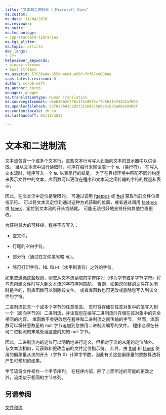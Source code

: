 ```yaml
---
title: "文本和二进制流 | Microsoft Docs"
ms.custom: 
ms.date: 11/04/2016
ms.reviewer: 
ms.suite: 
ms.technology:
- cpp-standard-libraries
ms.tgt_pltfrm: 
ms.topic: article
dev_langs:
- C++
helpviewer_keywords:
- binary streams
- text streams
ms.assetid: 57035e4a-955d-4e04-a560-fcf67ce68b4e
caps.latest.revision: 6
author: corob-msft
ms.author: corob
manager: ghogen
ms.translationtype: Human Translation
ms.sourcegitcommit: d6eb43b2e77b11f4c85f6cf7e563fe743d2a7093
ms.openlocfilehash: b3f0a7603c2d3732c693c509e310a5a00a99300f
ms.contentlocale: zh-cn
ms.lasthandoff: 05/18/2017

---
```

# <a name="text-and-binary-streams"></a>文本和二进制流
文本流包含一个或多个文本行，这些文本行可写入到面向文本的显示器中以供读取。 当从文本流中进行读取时，程序在每行末尾读取一个 `NL`（换行符）。 在写入文本流时，程序写入一个 `NL` 以表示行的结尾。 为了在目标环境中匹配不同的约定来表示文件中的文本，库函数可以更改在程序和文本流之间传输的字符的数量和表示。  
  
 因此，在文本流中定位是受限的。 可通过调用 [fgetpos](../c-runtime-library/reference/fgetpos.md) 或 [ftell](../c-runtime-library/reference/ftell-ftelli64.md) 获取当前文件位置指示符。 可以将文本流定位到通过这种方式获取的位置，或者通过调用 [fsetpos](../c-runtime-library/reference/fsetpos.md) 或 [fseek](../c-runtime-library/reference/fseek-fseeki64.md)，定位到文本流的开头或结尾。 可能无法很好地支持任何其他位置更改。  
  
 为获得最大的可移植，程序不应写入：  
  
-   空文件。  
  
-   行尾的空白字符。  
  
-   部分行（通过在文件尾省略 `NL`）。  
  
-   除可打印字符、NL 和 `HT`（水平制表符）之外的字符。  
  
 如果您遵循这些规则，则您从文本流读取的字符序列（作为字节或多字节字符）将与您创建文件时写入到文本流的字符序列匹配。 否则，如果您创建的文件在关闭时是空的，则库函数可以删除该文件。 或者库函数也可更改或删除您写入到该文件的字符。  
  
 二进制流包含一个或多个字节的任意信息。 您可将存储在任意对象中的值写入到一个（面向字节的）二进制流，并读取您在编写二进制流时存储在该对象中的完全相同的内容。 库函数不会更改您在程序和二进制流之间传输的字节。 然而，库函数可以将任意数量的 null 字节追加到您使用二进制流编写的文件。 程序必须在任何二进制流的末尾处理这些附加的 null 字节。  
  
 因此，二进制流内的定位可以明确地进行定义，但相对于流的末尾的定位除外。 与文本流相似，可获取和更改当前的文件定位指示符。 此外，由 [ftell](../c-runtime-library/reference/ftell-ftelli64.md) 和 [fseek](../c-runtime-library/reference/fseek-fseeki64.md) 使用的偏移量从流的开头（字节 0）计算字节数，因此有关这些偏移量的整数算法将产生可预知的结果。  
  
 字节流将文件视作一个字节序列。 在程序内部，除了上面所述的可能的更改之外，流类似于相同的字节序列。  
  
## <a name="see-also"></a>另请参阅  
 [文件和流](../c-runtime-library/files-and-streams.md)
